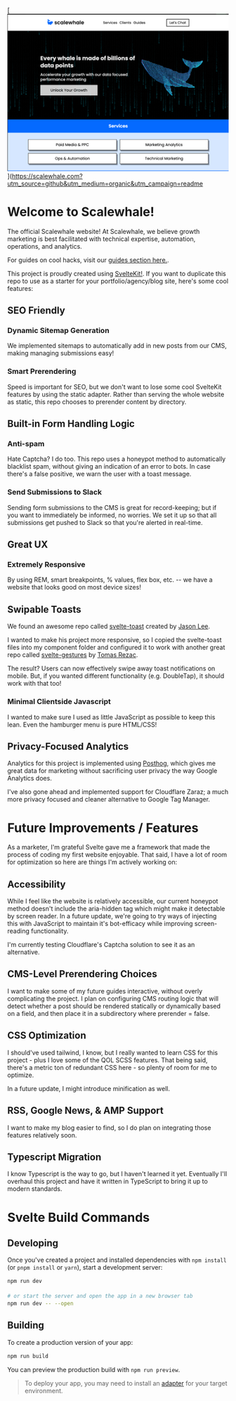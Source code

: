 [![Scalewhale Hero Image](https://github.com/meikitanious/scalewhale/blob/main/readme/screenshot.png)](https://scalewhale.com?utm_source=github&utm_medium=organic&utm_campaign=readme

# Welcome to Scalewhale!

The official Scalewhale website! At Scalewhale, we believe growth marketing is best facilitated with technical expertise, automation, operations, and analytics. 

For guides on cool hacks, visit our [guides section here.](https://scalewhale.com/guides?utm_source=github&utm_medium=organic&utm_campaign=readme). 

This project is proudly created using [SvelteKit!](https://kit.svelte.dev). If you want to duplicate this repo to use as a starter for your portfolio/agency/blog site, here's some cool features:

## SEO Friendly

### Dynamic Sitemap Generation

We implemented sitemaps to automatically add in new posts from our CMS, making managing submissions easy!

### Smart Prerendering   

Speed is important for SEO, but we don't want to lose some cool SvelteKit features by using the static adapter. Rather than serving the whole website as static, this repo chooses to prerender content by directory.

## Built-in Form Handling Logic

### Anti-spam 

Hate Captcha? I do too. This repo uses a honeypot method to automatically blacklist spam, without giving an indication of an error to bots. In case there's a false positive, we warn the user with a toast message. 

### Send Submissions to Slack

Sending form submissions to the CMS is great for record-keeping; but if you want to immediately be informed, no worries. We set it up so that all submissions get pushed to Slack so that you're alerted in real-time.

## Great UX 

### Extremely Responsive
By using REM, smart breakpoints, % values, flex box, etc. -- we have a website that looks good on most device sizes!

## Swipable Toasts
We found an awesome repo called [svelte-toast](https://github.com/zerodevx/svelte-toast.git) created by [Jason Lee](https://github.com/zerodevx). 

I wanted to make his project more responsive, so I copied the svelte-toast files into my component folder and configured it to work with another great repo called [svelte-gestures](https://github.com/Rezi/svelte-gestures) by [Tomas Rezac](https://github.com/Rezi). 

The result? Users can now effectively swipe away toast notifications on mobile. But, if you wanted different functionality (e.g. DoubleTap), it should work with that too!

### Minimal Clientside Javascript

I wanted to make sure I used as little JavaScript as possible to keep this lean. Even the hamburger menu is pure HTML/CSS!

## Privacy-Focused Analytics

Analytics for this project is implemented using [Posthog](https://github.com/PostHog/posthog), which gives me great data for marketing without sacrificing user privacy the way Google Analytics does.

I've also gone ahead and implemented support for Cloudflare Zaraz; a much more privacy focused and cleaner alternative to Google Tag Manager.

# Future Improvements / Features

As a marketer, I'm grateful Svelte gave me a framework that made the process of coding my first website enjoyable. That said, I have a lot of room for optimization so here are things I'm actively working on:

## Accessibility
While I feel like the website is relatively accessible, our current honeypot method doesn't include the aria-hidden tag which might make it detectable by screen reader. In a future update, we're going to try ways of injecting this with JavaScript to maintain it's bot-efficacy while improving screen-reading functionality.

I'm currently testing Cloudflare's Captcha solution to see it as an alternative.

## CMS-Level Prerendering Choices

I want to make some of my future guides interactive, without overly complicating the project. I plan on configuring CMS routing logic that will detect whether a post should be rendered statically or dynamically based on a field, and then place it in a subdirectory where prerender = false.

## CSS Optimization 

I should've used tailwind, I know, but I really wanted to learn CSS for this project - plus I love some of the QOL SCSS features. That being said, there's a metric ton of redundant CSS here - so plenty of room for me to optimize.

In a future update, I might introduce minification as well.

## RSS, Google News, & AMP Support

I want to make my blog easier to find, so I do plan on integrating those features relatively soon.

## Typescript Migration

I know Typescript is the way to go, but I haven't learned it yet. Eventually I'll overhaul this project and have it written in TypeScript to bring it up to modern standards.

# Svelte Build Commands

## Developing

Once you've created a project and installed dependencies with `npm install` (or `pnpm install` or `yarn`), start a development server:

```bash
npm run dev

# or start the server and open the app in a new browser tab
npm run dev -- --open
```

## Building

To create a production version of your app:

```bash
npm run build
```

You can preview the production build with `npm run preview`.

> To deploy your app, you may need to install an [adapter](https://kit.svelte.dev/docs/adapters) for your target environment.
